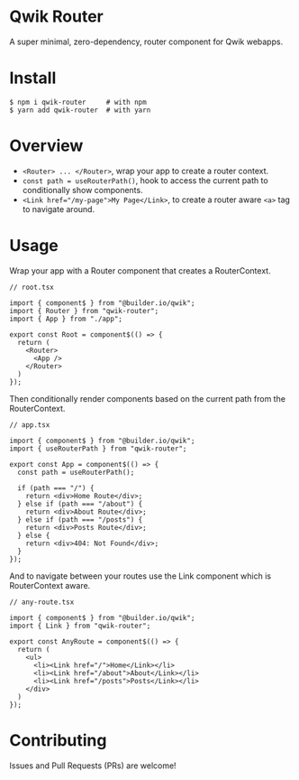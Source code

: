 # Qwik Router

A super minimal, zero-dependency, router component for Qwik webapps.

# Install

```shell
$ npm i qwik-router     # with npm
$ yarn add qwik-router  # with yarn
```

# Overview

- `<Router> ... </Router>`, wrap your app to create a router context.
- `const path = useRouterPath()`, hook to access the current path to conditionally show components.
- `<Link href="/my-page">My Page</Link>`, to create a router aware `<a>` tag to navigate around.

# Usage

Wrap your app with a Router component that creates a RouterContext.

```tsx
// root.tsx

import { component$ } from "@builder.io/qwik";
import { Router } from "qwik-router";
import { App } from "./app";

export const Root = component$(() => {
  return (
    <Router>
      <App />
    </Router>
  )
});
```

Then conditionally render components based on the current path from the RouterContext.

```tsx
// app.tsx

import { component$ } from "@builder.io/qwik";
import { useRouterPath } from "qwik-router";

export const App = component$(() => {
  const path = useRouterPath();

  if (path === "/") {
    return <div>Home Route</div>;
  } else if (path === "/about") {
    return <div>About Route</div>;
  } else if (path === "/posts") {
    return <div>Posts Route</div>;
  } else {
    return <div>404: Not Found</div>;
  }
});
```

And to navigate between your routes use the Link component which is RouterContext aware.

```tsx
// any-route.tsx

import { component$ } from "@builder.io/qwik";
import { Link } from "qwik-router";

export const AnyRoute = component$(() => {
  return (
    <ul>
      <li><Link href="/">Home</Link></li>
      <li><Link href="/about">About</Link></li>
      <li><Link href="/posts">Posts</Link></li>
    </div>
  )
});
```

# Contributing

Issues and Pull Requests (PRs) are welcome!
